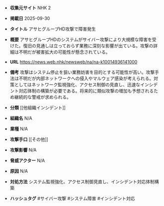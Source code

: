 - **収集元サイト**
NHK 2

- **掲載日**
2025-09-30

- **タイトル**
アサヒグループHD攻撃で障害発生

- **概要**
アサヒグループHDのシステムがサイバー攻撃により大規模な障害を受けた。復旧の見通しは立っておらず業務に深刻な影響が出ている。攻撃の詳細は不明だが被害拡大の可能性が懸念されている。

- **URL**
https://news.web.nhk/newsweb/na/na-k10014936141000

- **備考**
攻撃はシステム停止を狙い業務妨害を目的とする可能性が高い。攻撃手法は不明だが内部ネットワークへの侵入やマルウェア感染が考えられる。対策としてはネットワーク監視強化、アクセス制御の見直し、迅速なインシデント対応体制の構築が必要である。将来的に類似攻撃の増加も予想されるため継続的な警戒が求められる。

- **分類**
[[他組織インシデント]]

- **組織名**
N/A

- **業種**
N/A

- **攻撃手口**
[[その他]]

- **攻撃影響**
N/A

- **脅威アクター**
N/A

- **原因**
N/A

- **対処方法**
システム監視強化、アクセス制御見直し、インシデント対応体制構築

- **ハッシュタグ**
#サイバー攻撃 #システム障害 #インシデント対応
